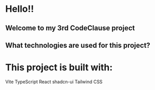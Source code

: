 # Hello!!

## Welcome to my 3rd CodeClause project

## What technologies are used for this project?
# This project is built with:

Vite
TypeScript
React
shadcn-ui
Tailwind CSS
